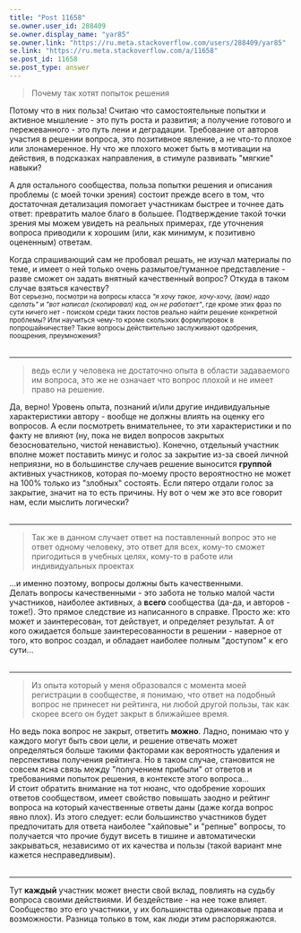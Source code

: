 ```yaml
---
title: "Post 11658"
se.owner.user_id: 288409
se.owner.display_name: "yar85"
se.owner.link: "https://ru.meta.stackoverflow.com/users/288409/yar85"
se.link: "https://ru.meta.stackoverflow.com/a/11658"
se.post_id: 11658
se.post_type: answer
---
```

<blockquote>
<p>Почему так хотят попыток решения</p>
</blockquote>
<p>Потому что в них польза! Считаю что самостоятельные попытки и активное мышление - это путь роста и развития; а получение готового и пережеванного - это путь лени и деградации. Требование от авторов участия в решении вопроса, это позитивное явление, а не что-то плохое или злонамеренное. Ну что же плохого может быть в мотивации на действия, в подсказках направления, в стимуле развивать &quot;мягкие&quot; навыки?</p>
<p>А для остального сообщества, польза попытки решения и описания проблемы (с моей точки зрения) состоит прежде всего в том, что достаточная детализация помогает участникам быстрее и точнее дать ответ: превратить малое благо в большее. Подтверждение такой точки зрения мы можем увидеть на реальных примерах, где уточнения вопроса приводили к хорошим (или, как минимум, к позитивно оцененным) ответам.</p>
<p>Когда спрашивающий сам не пробовал решать, не изучал материалы по теме, и имеет о ней только очень размытое/туманное представление - разве сможет он задать внятный качественный вопрос? Откуда в таком случае взяться качеству?<br />
<sub>Вот серьезно, посмотри на вопросы класса <em>&quot;я хочу такое, хочу-хочу, (вам) надо сделать&quot;</em> и <em>&quot;вот написал (скопировал) код, он не работает&quot;</em>, где кроме этих фраз по сути ничего нет - поиском среди таких постов реально найти решение конкретной проблемы? Или научиться чему-то кроме скользких формулировок в попрошайничестве? Такие вопросы действительно заслуживают одобрения, поощрения, преумножения?</sub><br />
<br></p>
<hr />
<blockquote>
<p>ведь если у человека не достаточно опыта в области задаваемого им вопроса, это же не означает что вопрос плохой и не имеет право на решение.</p>
</blockquote>
<p>Да, верно!
Уровень опыта, познаний и/или другие индивидуальные характеристики автору - вообще не должны влиять на оценку его вопросов. А если посмотреть внимательнее, то эти характеристики и по факту не влияют (ну, пока не видел вопросов закрытых безосновательно, чистой ненавистью). Конечно, отдельный участник вполне может поставить минус и голос за закрытие из-за своей личной неприязни, но в большинстве случаев решение выносится <strong>группой</strong> активных участников, которая по-моему просто вероятностно не может на 100% только из &quot;злобных&quot; состоять. Если пятеро отдали голос за закрытие, значит на то есть причины. Ну вот о чем же это все говорит нам, если мыслить логически?<br />
<br></p>
<hr />
<blockquote>
<p>Так же в данном случает ответ на поставленный вопрос это не ответ одному человеку, это ответ для всех, кому-то сможет пригодиться в учебных целях, кому-то в работе или индивидуальных проектах</p>
</blockquote>
<p>...и именно поэтому, вопросы должны быть качественными.<br />
Делать вопросы качественными - это забота не только малой части участников, наиболее активных, а <strong>всего</strong> сообщества (да-да, и авторов - тоже!). Это прямое следствие из написанного в справке. Просто же: кто может и заинтересован, тот действует, и определяет результат. А от кого ожидается больше заинтересованности в решении - наверное от того, кто вопрос создал, и обладает наиболее полным &quot;доступом&quot; к его сути...<br />
<br></p>
<hr />
<blockquote>
<p>Из опыта который у меня образовался с момента моей регистрации в сообществе, я понимаю, что ответ на подобный вопрос не принесет ни рейтинга, ни любой другой пользы, так как скорее всего он будет закрыт в ближайшее время.</p>
</blockquote>
<p>Но ведь пока вопрос не закрыт, ответить <strong>можно</strong>. Ладно, понимаю что у каждого могут быть свои цели, и решение отвечать может определяться больше такими факторами как вероятность удаления и перспективы получения рейтинга. Но в таком случае, становится не совсем ясна связь между &quot;получением прибыли&quot; от ответов и требованиями попыток решения, в контексте этого вопроса...<br />
И стоит обратить внимание на тот нюанс, что одобрение хороших ответов сообществом, имеет свойство повышать заодно и рейтинг вопроса на который качественные ответы даны (даже когда вопрос явно плох). Из этого следует: если большинство участников будет предпочитать для ответа наиболее &quot;хайповые&quot; и &quot;репные&quot; вопросы, то получается что прочие будут висеть в тишине и автоматически закрываться, независимо от их качества и пользы (такой вариант мне кажется несправедливым).<br />
<br></p>
<hr />
<p>Тут <strong>каждый</strong> участник может внести свой вклад, повлиять на судьбу вопроса своими действиями. И бездействие - на нее тоже влияет. Сообщество это его участники, у их большинства одинаковые права и возможности. Разница только в том, как люди этим распоряжаются.</p>
